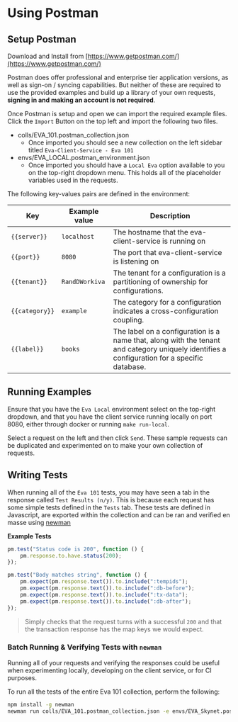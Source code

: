 # Using Postman

## Setup Postman

Download and Install from [https://www.getpostman.com/](https://www.getpostman.com/)

Postman does offer professional and enterprise tier application versions, as well as sign-on / syncing capabilities.  But neither of these are required to use the provided examples and build up a library of your own requests, **signing in and making an account is not required**.

Once Postman is setup and open we can import the required example files.  Click the `Import` Button on the top left and import the following two files.

- colls/EVA_101.postman_collection.json
  - Once imported you should see a new collection on the left sidebar titled `Eva-Client-Service - Eva 101`
- envs/EVA_LOCAL.postman_environment.json
  - Once imported you should have a `Local Eva` option available to you on the top-right dropdown menu.  This holds all of the placeholder variables used in the requests.

The following key-values pairs are defined in the environment:
<!-- these may change once cross-database references are ironed out -->

| Key               | Example value    | Description
| ----------------- | ---------------- | ------------
| `{{server}}`      | `localhost`      | The hostname that the eva-client-service is running on
| `{{port}}`        | `8080`           | The port that eva-client-service is listening on
| `{{tenant}}`      | `RandDWorkiva`   | The tenant for a configuration is a partitioning of ownership for configurations.
| `{{category}}`    | `example`        | The category for a configuration indicates a cross-configuration coupling. 
| `{{label}}`       | `books`          | The label on a configuration is a name that, along with the tenant and category uniquely identifies a configuration for a specific database.

## Running Examples

Ensure that you have the `Eva Local` environment select on the top-right dropdown, and that you have the client service running locally on port 8080, either through docker or running `make run-local`.

Select a request on the left and then click `Send`.  These sample requests can be duplicated and experimented on to make your own collection of requests.

## Writing Tests

When running all of the `Eva 101` tests, you may have seen a tab in the response called `Test Results (n/y)`.  This is because each request has some simple tests defined in the `Tests` tab.  These tests are defined in Javascript, are exported within the collection and can be ran and verified en masse using [newman](https://www.getpostman.com/docs/v6/postman/collection_runs/command_line_integration_with_newman)

**Example Tests**
```js
pm.test("Status code is 200", function () {
    pm.response.to.have.status(200);
});

pm.test("Body matches string", function () {
    pm.expect(pm.response.text()).to.include(":tempids");
    pm.expect(pm.response.text()).to.include(":db-before");
    pm.expect(pm.response.text()).to.include(":tx-data");
    pm.expect(pm.response.text()).to.include(":db-after");
});
```

> Simply checks that the request turns with a successful `200` and that the transaction response has the map keys we would expect.

### Batch Running & Verifying Tests with `newman`

Running all of your requests and verifying the responses could be useful when experimenting locally, developing on the client service, or for CI purposes.

To run all the tests of the entire Eva 101 collection, perform the following:

```bash
npm install -g newman
newman run colls/EVA_101.postman_collection.json -e envs/EVA_Skynet.postman_environment.json
```
